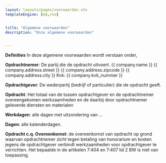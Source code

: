 ```yaml
---
layout: layouts/pages/voorwaarden.vto
templateEngine: [md,vto]


title: "Algemene voorwaarden"
description: "Onze algemene voorwaarden"


---
```


**Definities** In deze algemene voorwaarden wordt verstaan onder,

**Opdrachtnemer**: De partij die de opdracht uitvoert. {{ company.name }} {{
company.address.street }} {{ company.address.zipcode }} {{ company.address.city
}} Kvk: {{ company.kvk_nummer }}

**Opdrachtgever**: De wederpartij (bedrijf of particulier) die de opdracht
geeft.

**Opdracht**: Het totaal van de tussen opdrachtgever en de opdrachtnemer
overeengekomen werkzaamheden en de daarbij door opdrachtnemer geleverde diensten
en materialen

**Werkdagen**: alle dagen met uitzondering van ...

**Dagen**: alle kalenderdagen.

**Opdracht c.q. Overeenkomst**: de overeenkomst van opdracht op grond waarvan
opdrachtnemer zicht tegen betaling van honorarium en kosten jegens de
opdrachtgever verbindt werkzaamheden voor opdrachtgever te verrichten. Het
bepaalde in de artikelen 7:404 en 7:407 lid 2 BW is niet van toepassing.